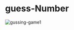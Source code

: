 # guess-Number

![gussing-game1](https://user-images.githubusercontent.com/71316063/160800867-b190793d-831c-4e9a-9db5-084656a4f076.jpg)

